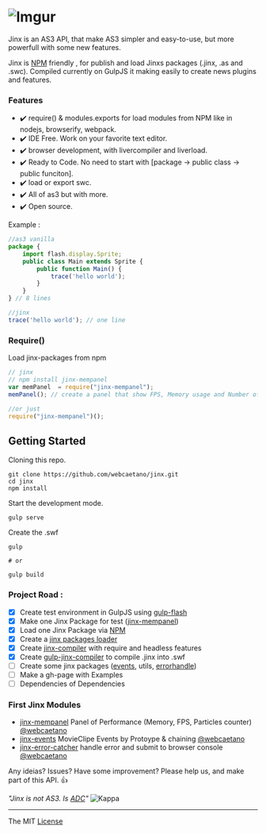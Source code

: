 # ![Imgur](http://i.imgur.com/FHjshUv.png)

Jinx is an AS3 API, that make AS3 simpler and easy-to-use, but more powerfull with some new features.

Jinx is [NPM](https://www.npmjs.com) friendly , for publish and load Jinxs packages (.jinx, .as and .swc). 
Compiled currently on GulpJS it making easily to create news plugins and features.

### Features 
- :heavy_check_mark: require() & modules.exports for load modules from NPM like in nodejs, browserify, webpack.
- :heavy_check_mark: IDE Free. Work on your favorite text editor.
- :heavy_check_mark: browser development, with livercompiler and liverload. 
- :heavy_check_mark: Ready to Code. No need to start with [package -> public class -> public funciton].
- :heavy_check_mark: load or export swc. 
- :heavy_check_mark: All of as3 but with more.
- :heavy_check_mark: Open source.

Example :

```javascript
//as3 vanilla
package {
	import flash.display.Sprite;
	public class Main extends Sprite {
		public function Main() {
			trace('hello world');
		}
	}
} // 8 lines

//jinx
trace('hello world'); // one line 
```

### Require()
Load jinx-packages from npm

```javascript
// jinx
// npm install jinx-mempanel
var memPanel  = require("jinx-mempanel");
memPanel(); // create a panel that show FPS, Memory usage and Number of particles

//or just 
require("jinx-mempanel")();
```

## Getting Started

Cloning this repo.
```Batchfile
git clone https://github.com/webcaetano/jinx.git
cd jinx
npm install
```

Start the development mode.
```Batchfile
gulp serve
```

Create the .swf 
```Batchfile
gulp

# or 

gulp build
```

### Project Road : 

- [x] Create test environment in GulpJS using [gulp-flash](https://github.com/webcaetano/gulp-flash)
- [x] Make one Jinx Package for test ([jinx-mempanel](https://github.com/webcaetano/jinx-mempanel))
- [x] Load one Jinx Package via [NPM](https://www.npmjs.com)
- [x] Create a [jinx packages loader](https://github.com/webcaetano/jinx-loader) 
- [x] Create [jinx-compiler](https://github.com/webcaetano/jinx-compiler) with require and headless features
- [x] Create [gulp-jinx-compiler](https://github.com/webcaetano/gulp-jinx-compiler) to compile .jinx into .swf
- [ ] Create some jinx packages ([events](https://github.com/webcaetano/jinx-events), utils, [errorhandle](https://github.com/webcaetano/jinx-error-catcher))
- [ ] Make a gh-page with Examples
- [ ] Dependencies of Dependencies

### First Jinx Modules 

- [jinx-mempanel](https://github.com/webcaetano/jinx-mempanel) Panel of Performance (Memory, FPS, Particles counter) [@webcaetano](https://github.com/webcaetano)
- [jinx-events](https://github.com/webcaetano/jinx-events) MovieClipe Events by Protoype & chaining  [@webcaetano](https://github.com/webcaetano)
- [jinx-error-catcher](https://github.com/webcaetano/jinx-error-catcher) handle error and submit to browser console  [@webcaetano](https://github.com/webcaetano)

Any ideias? Issues? Have some improvement? Please help us, and make part of this API. :+1:

*"Jinx is not AS3. Is [ADC](http://tinyurl.com/o3llg4l)"* ![Kappa](http://static-cdn.jtvnw.net/emoticons/v1/25/1.0)

---------------------------------

The MIT [License](https://raw.githubusercontent.com/webcaetano/jinx/master/LICENSE.md)
